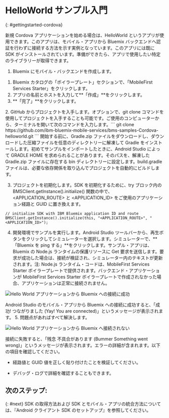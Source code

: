 # HelloWorld サンプル入門
{: #gettingstarted-cordova}

新規 Cordova アプリケーションを始める場合は、HelloWorld というアプリが使用できます。このアプリは、モバイル・アプリから Bluemix バックエンドへ認証を行わずに接続する方法を示す実例となっています。このアプリには既に SDK がインストールされています。準備ができたら、アプリで使用したい特定のライブラリーが取得できます。

1. Bluemix にモバイル・バックエンドを作成します。
<ol>
	<li>Bluemix カタログの「ボイラープレート」セクションで、「MobileFirst Services Starter」をクリックします。</li>
    	<li>アプリの名前とホストを入力して**「作成」**をクリックします。
</li>
    	<li>**「完了」**をクリックします。</li>
</ol>
2. GitHub からプロジェクトを入手します。オプションで、git clone コマンドを使用してプロジェクトを入手することも可能です。ご使用のコンピューターから、ターミナルを開いて次のコマンドを入力します。```
git clone https://github.com/ibm-bluemix-mobile-services/bms-samples-Cordova-helloworld.git
```
開始する前に、Gradle.zip ファイルをダウンロードし、ダウンロードした圧縮ファイルを任意のディレクトリーに解凍して Gradle をインストールします。初めてサンプルをインポートしたときに、Android Studio によって GRADLE HOME を求められることがあります。そのパスを、解凍した Gradle.zip ファイルに存在する bin ディレクトリーに設定します。build.gradle ファイルは、必要な依存関係を取り込んでプロジェクトを自動的にビルドします。

3. プロジェクトを初期化します。SDK を初期化するために、try ブロック内の BMSClient.getInstance().initialize() 関数の中で、&lt;APPLICATION_ROUTE&gt; と &lt;APPLICATION_ID&gt; をご使用のアプリケーション経路と GUID に置き換えます。
```
// initialize SDK with IBM Bluemix application ID and route
BMSClient.getInstance().initialize(this, "<APPLICATION_ROUTE>", "<APPLICATION_ID>");
```
4. 開発環境でサンプルを実行します。Android Studio ツールバーから、再生ボタンをクリックしてシミュレーターを選択します。シミュレーターで、**「Bluemix を ping する」**をクリックします。サンプル・アプリは、Bluemix の Node.js ランタイムの保護リソースに Get 要求を送信します。要求が成功した場合は、接続が検証され、シミュレーター内のテキストが更新されます。注: Node.js ランタイム・コードは、MobileFirst Services Starter ボイラープレートで提供されます。バックエンド・アプリケーションが MobileFirst Services Starter ボイラープレートで作成されなかった場合、アプリケーションは正常に接続されません。


![Hello World アプリケーションから Bluemix への接続に成功](images/yayconnected.jpg "図 1. Hello World アプリケーションから Bluemix への接続に成功")

Android Studio のモバイル・アプリから Bluemix への接続に成功すると、「成功! つながりました (Yay! You are connected)」というメッセージが表示されます。
5. 問題点があればすべて解決します。

![Hello World アプリケーションから Bluemix へ接続されない](images/bummer_android.jpg "図 2. Hello World アプリケーションから Bluemix へ接続されない")

接続に失敗すると、「残念 不具合があります (Bummer Something went wrong)」というメッセージが表示されます。エラーの詳細が含まれます。以下の項目を確認してください。

 * 経路値と GUID 値を正しく貼り付けたことを検証してください。

 * デバッグ・ログで詳細を確認することもできます。

## 次のステップ:
{: #next}
SDK の取得方法および SDK とモバイル・アプリの統合方法については、『Android クライアント SDK のセットアップ』を参照してください。
